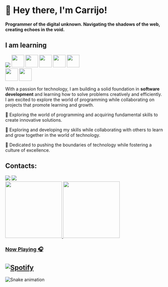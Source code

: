 # 👋 Hey there, I'm Carrijo!
**Programmer of the digital unknown. Navigating the shadows of the web, creating echoes in the void.**

## I am learning

<img src="https://cdn.jsdelivr.net/gh/devicons/devicon@latest/icons/threedsmax/threedsmax-original.svg" /> <img loading="lazy" src="https://cdn.jsdelivr.net/gh/devicons/devicon@latest/icons/python/python-original.svg" width="40" height="40"/> <img loading="lazy" src="https://cdn.jsdelivr.net/gh/devicons/devicon@latest/icons/git/git-original.svg" width="40" height="40"/> <img src="https://cdn.jsdelivr.net/gh/devicons/devicon@latest/icons/selenium/selenium-original.svg" width="40" height="40"/> 
<img src="https://cdn.jsdelivr.net/gh/devicons/devicon@latest/icons/javascript/javascript-original.svg" width="40" height="40"/> <img src="https://cdn.jsdelivr.net/gh/devicons/devicon@latest/icons/css3/css3-original.svg" width="40" height="40"/>  
<img src="https://cdn.jsdelivr.net/gh/devicons/devicon@latest/icons/react/react-original.svg" width="40" height="40"/> <img src="https://cdn.jsdelivr.net/gh/devicons/devicon@latest/icons/html5/html5-original.svg" width="40" height="40"/>
          

With a passion for technology, I am building a solid foundation in **software development** and learning how to solve problems creatively and efficiently. I am excited to explore the world of programming while collaborating on projects that promote learning and growth.

🔭 Exploring the world of programming and acquiring fundamental skills to create innovative solutions.

🌱 Exploring and developing my skills while collaborating with others to learn and grow together in the world of technology.

🚀 Dedicated to pushing the boundaries of technology while fostering a culture of excellence.



 ## Contacts:

<div>
<a href="devleandrocarrijo@outlook.com"> <img loading="lazy" src="https://img.shields.io/badge/Outlook-0078D4?style=for-the-badge&logo=microsoft-outlook&logoColor=white" target="_blank"></a>
<a href="https://www.linkedin.com/in/leandrocarrijo/" target="_blank"> <img loading="lazy" src="https://img.shields.io/badge/-LinkedIn-%230077B5?style=for-the-badge&logo=linkedin&logoColor=white" target="_blank"></a>   
</div>         
          
<div>
<a href="https://github.com/DevLeandroCarrijo">
<img loading="lazy" height="180em" src="https://github-readme-stats.vercel.app/api/top-langs/?username=sDevLeandroCarrijo&layout=compact&langs_count=7&theme=dracula"/>
<img loading="lazy" height="180em" src="https://github-readme-stats.vercel.app/api?username=DevLeandroCarrijo&show_icons=true&theme=dracula&include_all_commits=true&count_private=true"/>
</div>     




### Now Playing 🎧

[![Spotify](https://github-readme-remake.vercel.app/api/spotify)](https://open.spotify.com/user/mr5jgbqp3jw221j271iz2nix9)
<br/>
---


![Snake animation](https://github.com/DevLeandroCarrijo/DevLeandroCarrijo/blob/output/github-contribution-grid-snake.svg)
<!---
LCarrijo/LCarrijo is a ✨ special ✨ repository because its `README.md` (this file) appears on your GitHub profile.
You can click the Preview link to take a look at your changes.
--->

